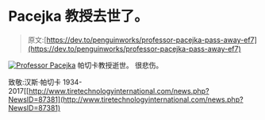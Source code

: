 # Pacejka 教授去世了。

> 原文:[https://dev.to/penguinworks/professor-pacejka-pass-away-ef7](https://dev.to/penguinworks/professor-pacejka-pass-away-ef7)

[![Professor Pacejka](../Images/6077ed954ab7973294932d7e82a4cc86.png)](https://res.cloudinary.com/practicaldev/image/fetch/s--H6DyktRe--/c_limit%2Cf_auto%2Cfl_progressive%2Cq_auto%2Cw_880/http://cms.ukintpress.com/UserFiles/web-pacejka3.jpg) 
帕切卡教授逝世。
很悲伤。

致敬:汉斯·帕切卡 1934-2017[[http://www.tiretechnologyinternational.com/news.php?NewsID=87381](http://www.tiretechnologyinternational.com/news.php?NewsID=87381)